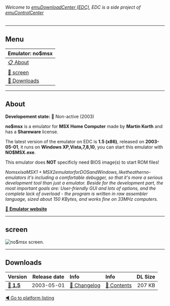 ###### Welcome to [emuDownloadCenter (EDC)](https://github.com/PhoenixInteractiveNL/emuDownloadCenter/wiki/), EDC is a side project of [emuControlCenter](https://github.com/PhoenixInteractiveNL/emuControlCenter/wiki/)
***
## Menu
| **Emulator: no$msx** |
|:---------|
| [:clipboard: About](#about) |
| [:sunrise: screen](#screen) |
| [:floppy_disk: Downloads](#downloads) |
***
## About
**Developement state:** :red_circle: Non-active (2003)

**no$msx** is a emulator for **MSX Home Computer** made by **Martin Korth** and has a **Shareware** license.

The latest version of the emulator on EDC is **1.5 (x86)**, released on **2003-05-01**, it runs on **Windows XP,Vista,7,8,10**, you can start this emulator with **NO$MSX.exe**.

This emulator does **NOT** specificly need BIOS image(s) to start ROM files!

_No$msx is a MSX1 + MSX2 emulator for DOS and Windows, like the other no$-emulators it's including a comfortable debugger, so that it's more a serious development tool than just a emulator. Beside for the development part, the most important goals are: User-friendly GUI and lots of options, and the complete lack of overload - the program is written in raw assembler language, sized about 150 KBytes, and works fine on 33MHz computers._

[:link: **Emulator website**](http://problemkaputt.de/index.htm)
***
## screen
![](https://raw.githubusercontent.com/PhoenixInteractiveNL/emuDownloadCenter/master/hooks/nomsx/emulator_screen_01.jpg "no$msx screen.")
***
## Downloads
| Version  | Release date  | Info       | Info       | DL Size    |
|:---------|:-------------:|:-----------|:-----------|-----------:|
| [:floppy_disk: **1.5**](https://github.com/PhoenixInteractiveNL/edc-repo0001/raw/master/nomsx/1.5.7z) | 2003-05-01 | [:page_facing_up: Changelog](https://github.com/PhoenixInteractiveNL/edc-repo0001/blob/master/nomsx/1.5_changelog.txt) | [:mag_right: Contents](https://github.com/PhoenixInteractiveNL/edc-repo0001/blob/master/nomsx/1.5_contents.txt) | 207 KB |

[:arrow_backward: Go to platform listing](https://github.com/PhoenixInteractiveNL/emuDownloadCenter/wiki/EDC-Platform-List)
